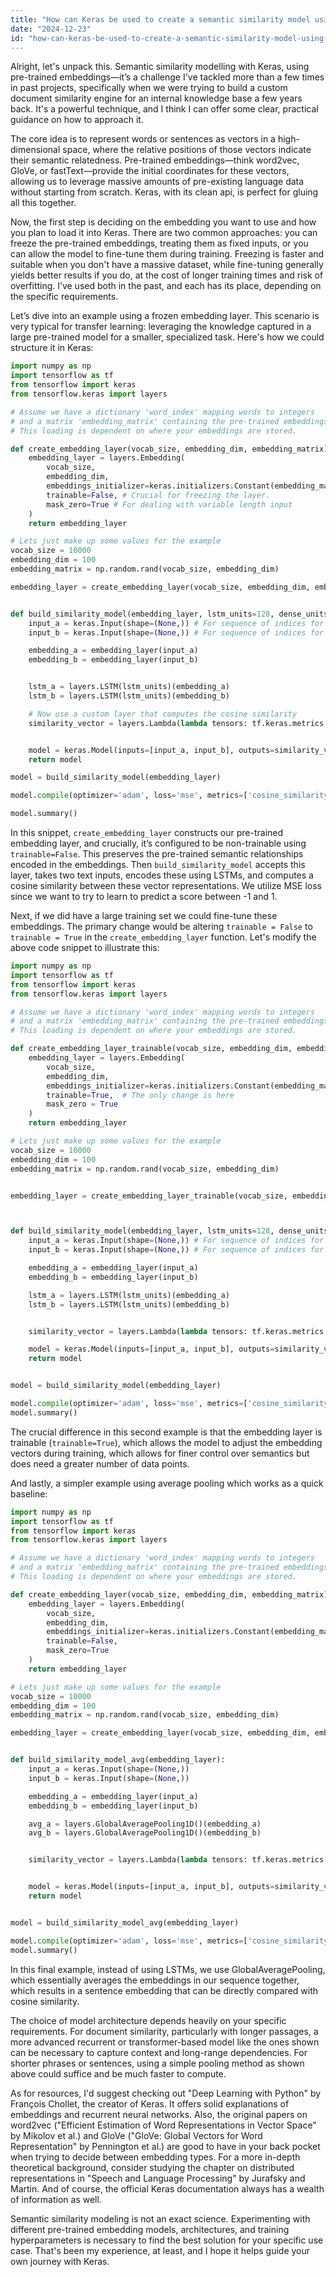 ```yaml
---
title: "How can Keras be used to create a semantic similarity model using pre-trained embeddings?"
date: "2024-12-23"
id: "how-can-keras-be-used-to-create-a-semantic-similarity-model-using-pre-trained-embeddings"
---
```


Alright, let's unpack this. Semantic similarity modelling with Keras, using pre-trained embeddings—it’s a challenge I've tackled more than a few times in past projects, specifically when we were trying to build a custom document similarity engine for an internal knowledge base a few years back. It's a powerful technique, and I think I can offer some clear, practical guidance on how to approach it.

The core idea is to represent words or sentences as vectors in a high-dimensional space, where the relative positions of those vectors indicate their semantic relatedness. Pre-trained embeddings—think word2vec, GloVe, or fastText—provide the initial coordinates for these vectors, allowing us to leverage massive amounts of pre-existing language data without starting from scratch. Keras, with its clean api, is perfect for gluing all this together.

Now, the first step is deciding on the embedding you want to use and how you plan to load it into Keras. There are two common approaches: you can freeze the pre-trained embeddings, treating them as fixed inputs, or you can allow the model to fine-tune them during training. Freezing is faster and suitable when you don't have a massive dataset, while fine-tuning generally yields better results if you do, at the cost of longer training times and risk of overfitting. I’ve used both in the past, and each has its place, depending on the specific requirements.

Let’s dive into an example using a frozen embedding layer. This scenario is very typical for transfer learning: leveraging the knowledge captured in a large pre-trained model for a smaller, specialized task. Here's how we could structure it in Keras:

```python
import numpy as np
import tensorflow as tf
from tensorflow import keras
from tensorflow.keras import layers

# Assume we have a dictionary 'word_index' mapping words to integers
# and a matrix 'embedding_matrix' containing the pre-trained embeddings.
# This loading is dependent on where your embeddings are stored.

def create_embedding_layer(vocab_size, embedding_dim, embedding_matrix):
    embedding_layer = layers.Embedding(
        vocab_size,
        embedding_dim,
        embeddings_initializer=keras.initializers.Constant(embedding_matrix),
        trainable=False, # Crucial for freezing the layer.
        mask_zero=True # For dealing with variable length input
    )
    return embedding_layer

# Lets just make up some values for the example
vocab_size = 10000
embedding_dim = 100
embedding_matrix = np.random.rand(vocab_size, embedding_dim)

embedding_layer = create_embedding_layer(vocab_size, embedding_dim, embedding_matrix)


def build_similarity_model(embedding_layer, lstm_units=128, dense_units=64):
    input_a = keras.Input(shape=(None,)) # For sequence of indices for text A
    input_b = keras.Input(shape=(None,)) # For sequence of indices for text B

    embedding_a = embedding_layer(input_a)
    embedding_b = embedding_layer(input_b)


    lstm_a = layers.LSTM(lstm_units)(embedding_a)
    lstm_b = layers.LSTM(lstm_units)(embedding_b)

    # Now use a custom layer that computes the cosine similarity
    similarity_vector = layers.Lambda(lambda tensors: tf.keras.metrics.cosine_similarity(tensors[0], tensors[1]))([lstm_a,lstm_b])


    model = keras.Model(inputs=[input_a, input_b], outputs=similarity_vector)
    return model

model = build_similarity_model(embedding_layer)

model.compile(optimizer='adam', loss='mse', metrics=['cosine_similarity'])

model.summary()
```

In this snippet, `create_embedding_layer` constructs our pre-trained embedding layer, and crucially, it’s configured to be non-trainable using `trainable=False`. This preserves the pre-trained semantic relationships encoded in the embeddings. Then `build_similarity_model` accepts this layer, takes two text inputs, encodes these using LSTMs, and computes a cosine similarity between these vector representations. We utilize MSE loss since we want to try to learn to predict a score between -1 and 1.

Next, if we did have a large training set we could fine-tune these embeddings. The primary change would be altering `trainable = False` to `trainable = True` in the `create_embedding_layer` function. Let's modify the above code snippet to illustrate this:

```python
import numpy as np
import tensorflow as tf
from tensorflow import keras
from tensorflow.keras import layers

# Assume we have a dictionary 'word_index' mapping words to integers
# and a matrix 'embedding_matrix' containing the pre-trained embeddings.
# This loading is dependent on where your embeddings are stored.

def create_embedding_layer_trainable(vocab_size, embedding_dim, embedding_matrix):
    embedding_layer = layers.Embedding(
        vocab_size,
        embedding_dim,
        embeddings_initializer=keras.initializers.Constant(embedding_matrix),
        trainable=True,  # The only change is here
        mask_zero = True
    )
    return embedding_layer

# Lets just make up some values for the example
vocab_size = 10000
embedding_dim = 100
embedding_matrix = np.random.rand(vocab_size, embedding_dim)


embedding_layer = create_embedding_layer_trainable(vocab_size, embedding_dim, embedding_matrix)



def build_similarity_model(embedding_layer, lstm_units=128, dense_units=64):
    input_a = keras.Input(shape=(None,)) # For sequence of indices for text A
    input_b = keras.Input(shape=(None,)) # For sequence of indices for text B

    embedding_a = embedding_layer(input_a)
    embedding_b = embedding_layer(input_b)

    lstm_a = layers.LSTM(lstm_units)(embedding_a)
    lstm_b = layers.LSTM(lstm_units)(embedding_b)


    similarity_vector = layers.Lambda(lambda tensors: tf.keras.metrics.cosine_similarity(tensors[0], tensors[1]))([lstm_a,lstm_b])

    model = keras.Model(inputs=[input_a, input_b], outputs=similarity_vector)
    return model


model = build_similarity_model(embedding_layer)

model.compile(optimizer='adam', loss='mse', metrics=['cosine_similarity'])
model.summary()
```

The crucial difference in this second example is that the embedding layer is trainable (`trainable=True`), which allows the model to adjust the embedding vectors during training, which allows for finer control over semantics but does need a greater number of data points.

And lastly, a simpler example using average pooling which works as a quick baseline:

```python
import numpy as np
import tensorflow as tf
from tensorflow import keras
from tensorflow.keras import layers

# Assume we have a dictionary 'word_index' mapping words to integers
# and a matrix 'embedding_matrix' containing the pre-trained embeddings.
# This loading is dependent on where your embeddings are stored.

def create_embedding_layer(vocab_size, embedding_dim, embedding_matrix):
    embedding_layer = layers.Embedding(
        vocab_size,
        embedding_dim,
        embeddings_initializer=keras.initializers.Constant(embedding_matrix),
        trainable=False,
        mask_zero=True
    )
    return embedding_layer

# Lets just make up some values for the example
vocab_size = 10000
embedding_dim = 100
embedding_matrix = np.random.rand(vocab_size, embedding_dim)

embedding_layer = create_embedding_layer(vocab_size, embedding_dim, embedding_matrix)


def build_similarity_model_avg(embedding_layer):
    input_a = keras.Input(shape=(None,))
    input_b = keras.Input(shape=(None,))

    embedding_a = embedding_layer(input_a)
    embedding_b = embedding_layer(input_b)

    avg_a = layers.GlobalAveragePooling1D()(embedding_a)
    avg_b = layers.GlobalAveragePooling1D()(embedding_b)


    similarity_vector = layers.Lambda(lambda tensors: tf.keras.metrics.cosine_similarity(tensors[0], tensors[1]))([avg_a,avg_b])


    model = keras.Model(inputs=[input_a, input_b], outputs=similarity_vector)
    return model


model = build_similarity_model_avg(embedding_layer)

model.compile(optimizer='adam', loss='mse', metrics=['cosine_similarity'])
model.summary()
```

In this final example, instead of using LSTMs, we use GlobalAveragePooling, which essentially averages the embeddings in our sequence together, which results in a sentence embedding that can be directly compared with cosine similarity.

The choice of model architecture depends heavily on your specific requirements. For document similarity, particularly with longer passages, a more advanced recurrent or transformer-based model like the ones shown can be necessary to capture context and long-range dependencies. For shorter phrases or sentences, using a simple pooling method as shown above could suffice and be much faster to compute.

As for resources, I'd suggest checking out "Deep Learning with Python" by François Chollet, the creator of Keras. It offers solid explanations of embeddings and recurrent neural networks. Also, the original papers on word2vec ("Efficient Estimation of Word Representations in Vector Space" by Mikolov et al.) and GloVe ("GloVe: Global Vectors for Word Representation" by Pennington et al.) are good to have in your back pocket when trying to decide between embedding types. For a more in-depth theoretical background, consider studying the chapter on distributed representations in "Speech and Language Processing" by Jurafsky and Martin. And of course, the official Keras documentation always has a wealth of information as well.

Semantic similarity modeling is not an exact science. Experimenting with different pre-trained embedding models, architectures, and training hyperparameters is necessary to find the best solution for your specific use case. That's been my experience, at least, and I hope it helps guide your own journey with Keras.
